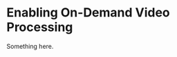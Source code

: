 [title]: # (Enabling On-Demand Video Processing)
[tags]: # (XXX)
[priority]: # (5532)
# Enabling On-Demand Video Processing
Something here.
